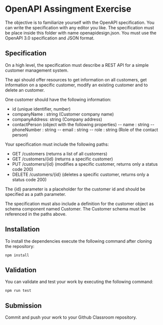 # OpenAPI Assingment Exercise

The objective is to familiarize yourself with the OpenAPI specification. You can 
write the specification with any editor you like. The specification must be place inside this folder with name openapidesign.json. You must use the OpenAPI 3.0 specification and JSON format.

## Specification

On a high level, the specification must describe a REST API for a simple
customer management system. 

The api should offer resources to get information on all customers, get information on a specific customer, modify an existing customer and to delete an customer.  

One customer should have the following information: 

- id (unique identifier, number)
- companyName : string (Customer company name)
- companyAddress: string (Company address)
- contactPerson (object with the following properties)
-- name : string
-- phoneNumber : string
-- email : string
-- role : string (Role of the contact person)

Your specification must include the following paths:

- GET /customers (returns a list of all customers)
- GET /customers/{id} (returns a specific customer)
- PUT /customers/{id} (modifies a specific customer, returns only a status code 200)
- DELETE /customers/{id} (deletes a specific customer, returns only a status code 200)

The {id} parameter is a placeholder for the customer id and should be specified as a path parameter. 

The specification must also include a definition for the customer object as schema component named Customer. The Customer schema must be referenced in the paths above.

## Installation

To install the dependencies execute the following command after cloning the repository:

```
npm install
```

## Validation
You can validate and test your work by executing the following command:

```
npm run test
```

## Submission
Commit and push your work to your Github Classroom repository. 

